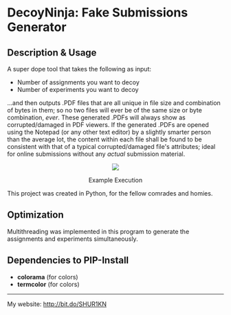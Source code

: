 # DecoyNinja: Fake Submissions Generator

## Description & Usage
A super dope tool that takes the following as input:

- Number of assignments you want to decoy
- Number of experiments you want to decoy

...and then outputs .PDF files that are all unique in file size and combination of bytes in them; so no two files will ever be of the same size or byte combination, *ever*. These generated .PDFs will always show as corrupted/damaged in PDF viewers. If the generated .PDFs are opened using the Notepad (or any other text editor) by a slightly smarter person than the average lot, the content within each file shall be found to be consistent with that of a typical corrupted/damaged file's attributes; ideal for online submissions without any *actual* submission material.

<div align="center">
<img src="https://github.com/SHUR1K-N/DecoyNinja-Fake-Submissions-Generator/blob/master/Images/Example.png" >
<p>Example Execution</p>
</div>

This project was created in Python, for the fellow comrades and homies.

## Optimization
Multithreading was implemented in this program to generate the assignments and experiments simultaneously.

## Dependencies to PIP-Install
- **colorama** (for colors)
- **termcolor** (for colors)

------------

My website: http://bit.do/SHUR1KN
